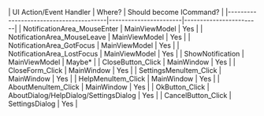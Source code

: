| UI Action/Event Handler                | Where?                | Should become ICommand? | |----------------------------------------|-----------------------|------------------------| | NotificationArea_MouseEnter            | MainViewModel         | Yes                    | | NotificationArea_MouseLeave            | MainViewModel         | Yes                    | | NotificationArea_GotFocus              | MainViewModel         | Yes                    | | NotificationArea_LostFocus             | MainViewModel         | Yes                    | | ShowNotification                       | MainViewModel         | Maybe*                 | | CloseButton_Click                      | MainWindow            | Yes                    | | CloseForm_Click                        | MainWindow            | Yes                    | | SettingsMenuItem_Click                 | MainWindow            | Yes                    | | HelpMenuItem_Click                     | MainWindow            | Yes                    | | AboutMenuItem_Click                    | MainWindow            | Yes                    | | OkButton_Click                         | AboutDialog/HelpDialog/SettingsDialog | Yes         | | CancelButton_Click                     | SettingsDialog        | Yes                    |